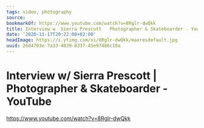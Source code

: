 ```yaml
---
tags: video, photography
source:
bookmarkOf: https://www.youtube.com/watch?v=8Rglr-dwQkk
title: Interview w  Sierra Prescott   Photographer & Skateboarder - YouTube
date: '2020-11-17T20:22:00+02:00'
headImage: https://i.ytimg.com/vi/8Rglr-dwQkk/maxresdefault.jpg
uuid: 26d4703e-7a33-4039-8337-45e97486c10a
---
```


# Interview w/ Sierra Prescott | Photographer & Skateboarder - YouTube
https://www.youtube.com/watch?v=8Rglr-dwQkk
